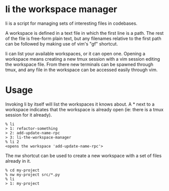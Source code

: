 li the workspace manager
========================

li is a script for managing sets of interesting files in codebases.

A workspace is defined in a text file in which the first line is a path. The
rest of the file is free-form plain text, but any filenames relative to the
first path can be followed by making use of vim's "gf" shortcut.

li can list your available workspaces, or it can open one. Opening a workspace
means creating a new tmux session with a vim session editing the workspace
file. From there new terminals can be spawned through tmux, and any file in the
workspace can be accessed easily through vim.

Usage
=====

Invoking li by itself will list the workspaces it knows about. A * next to a
workspace indicates that the workspace is already open (ie: there is a tmux
session for it already).

    % li
    > 1: refactor-something
    > 2: add-update-name-rpc
    > 3: li-the-workspace-manager
    % li 2
    <opens the workspace 'add-update-name-rpc'>

The nw shortcut can be used to create a new workspace with a set of files
already in it.

    % cd my-project
    % nw my-project src/*.py
    % li
    > 1: my-project
